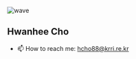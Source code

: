 ![wave](https://capsule-render.vercel.app/api?type=wave&color=auto&height=200&text=Hwanhee's&#32;Lab.)
## Hwanhee Cho <a id="wave">
- 📫 How to reach me: hcho88@krri.re.kr
